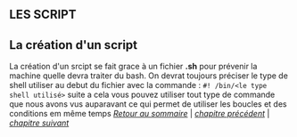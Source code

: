 ## LES SCRIPT 

## La création d'un script

La création d'un srcipt se fait grace à un fichier **.sh** pour prévenir la machine quelle devra traiter du bash.
On devrat toujours préciser le type de shell utiliser au debut du fichier avec la commande : 
`#! /bin/<le type shell utilisé>`
suite a cela vous pouvez utiliser tout type de commande que nous avons vus auparavant ce qui permet de utiliser les boucles et des conditions em même temps 
*[Retour au sommaire](./README.md)* | *[chapitre précédent](https://github.com/lancelot260/linux/blob/main/boucles.md)* | *[chapitre suivant](https://github.com/lancelot260/linux/blob/main/variablet%3F.md)*
